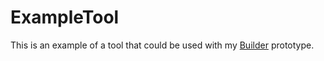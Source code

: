 # ExampleTool

This is an example of a tool that could be used with my [Builder](https://github.com/elegantchaos/Builder) prototype.
